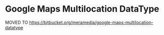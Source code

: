 Google Maps Multilocation DataType
==================================

MOVED TO https://bitbucket.org/meramedia/google-maps-multilocation-datatype

